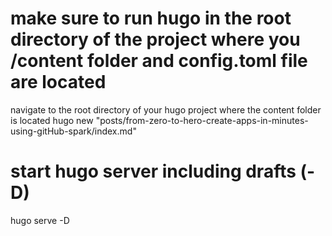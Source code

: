# make sure to run hugo in the root directory of the project where you /content folder and config.toml file are located

navigate to the root directory of your hugo project where the content folder is located
hugo new "posts/from-zero-to-hero-create-apps-in-minutes-using-gitHub-spark/index.md"

# start hugo server including drafts (-D)

hugo serve -D
